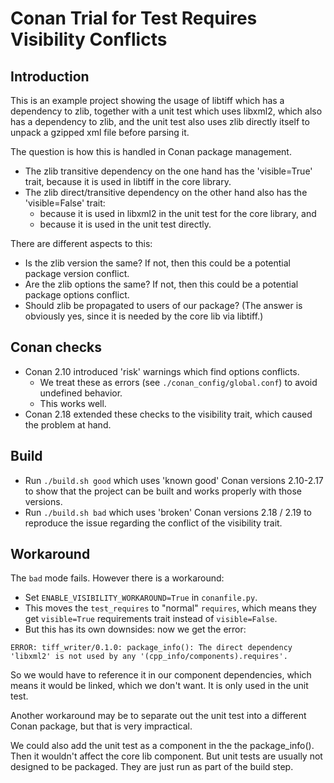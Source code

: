 # Conan Trial for Test Requires Visibility Conflicts

## Introduction

This is an example project showing the usage of libtiff which has a dependency to zlib, together with a unit test which uses libxml2, which also has a dependency to zlib, and the unit test also uses zlib directly itself to unpack a gzipped xml file before parsing it.

The question is how this is handled in Conan package management.

- The zlib transitive dependency on the one hand has the 'visible=True' trait, because it is used in libtiff in the core library.
- The zlib direct/transitive dependency on the other hand also has the 'visible=False' trait:
  - because it is used in libxml2 in the unit test for the core library, and
  - because it is used in the unit test directly.

There are different aspects to this:

- Is the zlib version the same? If not, then this could be a potential package version conflict.
- Are the zlib options the same? If not, then this could be a potential package options conflict.
- Should zlib be propagated to users of our package? (The answer is obviously yes, since it is needed by the core lib via libtiff.)

## Conan checks

- Conan 2.10 introduced 'risk' warnings which find options conflicts.
  - We treat these as errors (see `./conan_config/global.conf`) to avoid undefined behavior.
  - This works well.
- Conan 2.18 extended these checks to the visibility trait, which caused the problem at hand.

## Build

- Run `./build.sh good` which uses 'known good' Conan versions 2.10-2.17 to show that the project can be built and works properly with those versions.
- Run `./build.sh bad` which uses 'broken' Conan versions 2.18 / 2.19 to reproduce the issue regarding the conflict of the visibility trait.

## Workaround

The `bad` mode fails. However there is a workaround:

- Set `ENABLE_VISIBILITY_WORKAROUND=True` in `conanfile.py`.
- This moves the `test_requires` to "normal" `requires`, which means they get `visible=True` requirements trait instead of `visible=False`.
- But this has its own downsides: now we get the error:

```
ERROR: tiff_writer/0.1.0: package_info(): The direct dependency 'libxml2' is not used by any '(cpp_info/components).requires'.
```

So we would have to reference it in our component dependencies, which means it would be linked, which we don't want. It is only used in the unit test.

Another workaround may be to separate out the unit test into a different Conan package, but that is very impractical.

We could also add the unit test as a component in the the package_info(). Then it wouldn't affect the core lib component. But unit tests are usually not designed to be packaged. They are just run as part of the build step.
